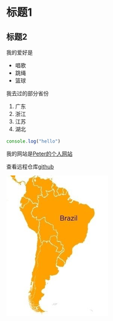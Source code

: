 # 标题1
## 标题2

我的爱好是

* 唱歌
* 跳绳
* 篮球

我去过的部分省份
1. 广东
2. 浙江
3. 江苏
4. 湖北
   
```javascript
console.log("hello")
```
我的网站是[Peter的个人网站](http://abc.com)

查看远程仓库[github](http://github.com)


![南美地图](南美.png)